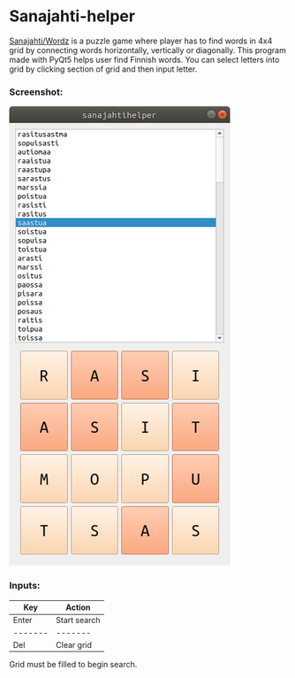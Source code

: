 # Sanajahti-helper

[Sanajahti/Wordz](https://fi.wikipedia.org/wiki/Sanajahti) is a puzzle game
where player has to find words in 4x4 grid by connecting words horizontally,
vertically or diagonally. 
This program made with PyQt5 helps user find Finnish words. You can select letters
into grid by clicking section of grid and then input letter.

### Screenshot:
![sanajahtihelper](.readme_img.png "sanajahtihelper")


### Inputs:
|Key    |Action |
|-------|-------|
|Enter  |Start search|
|-------|-------|
|Del    |Clear grid|

Grid must be filled to begin search. 
